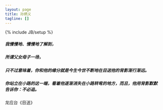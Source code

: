 ```yaml
---
layout: page
title: 孙炳义
tagline: []
---
```

{% include JB/setup %}


##### 我慢慢地、慢慢地了解到，<br />
##### 所谓父女母子一场，<br />
##### 只不过意味着，你和他的缘分就是今生今世不断地在目送他的背影渐行渐远。 <br/>
##### 你站立在小路的这一端，看着他逐渐消失在小路转弯的地方，而且，他用背影默默告诉你：不必追。<br/>
<p>龙应台《目送》</p>